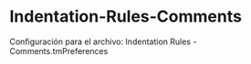 # Indentation-Rules-Comments
Configuración para el archivo: Indentation Rules - Comments.tmPreferences
